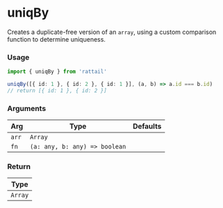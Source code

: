 # uniqBy

Creates a duplicate-free version of an `array`, using a custom comparison function to determine uniqueness.

### Usage

```ts
import { uniqBy } from 'rattail'

uniqBy([{ id: 1 }, { id: 2 }, { id: 1 }], (a, b) => a.id === b.id)
// return [{ id: 1 }, { id: 2 }]
```

### Arguments

| Arg   | Type                          | Defaults |
| ----- | ----------------------------- | -------- |
| `arr` | `Array`                       |          |
| `fn`  | `(a: any, b: any) => boolean` |          |

### Return

| Type    |
| ------- |
| `Array` |
